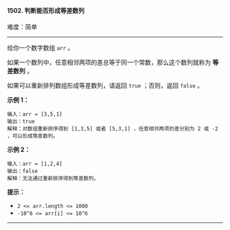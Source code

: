 #### 1502. 判断能否形成等差数列

难度：简单

---

给你一个数字数组 `arr` 。

如果一个数列中，任意相邻两项的差总等于同一个常数，那么这个数列就称为  **等差数列**  。

如果可以重新排列数组形成等差数列，请返回 `true` ；否则，返回 `false` 。

**示例 1：**

```
输入：arr = [3,5,1]
输出：true
解释：对数组重新排序得到 [1,3,5] 或者 [5,3,1] ，任意相邻两项的差分别为 2 或 -2 ，可以形成等差数列。
```

**示例 2：**

```
输入：arr = [1,2,4]
输出：false
解释：无法通过重新排序得到等差数列。
```

**提示：**

* `2 <= arr.length <= 1000`
* `-10^6 <= arr[i] <= 10^6`

---

```C++

```